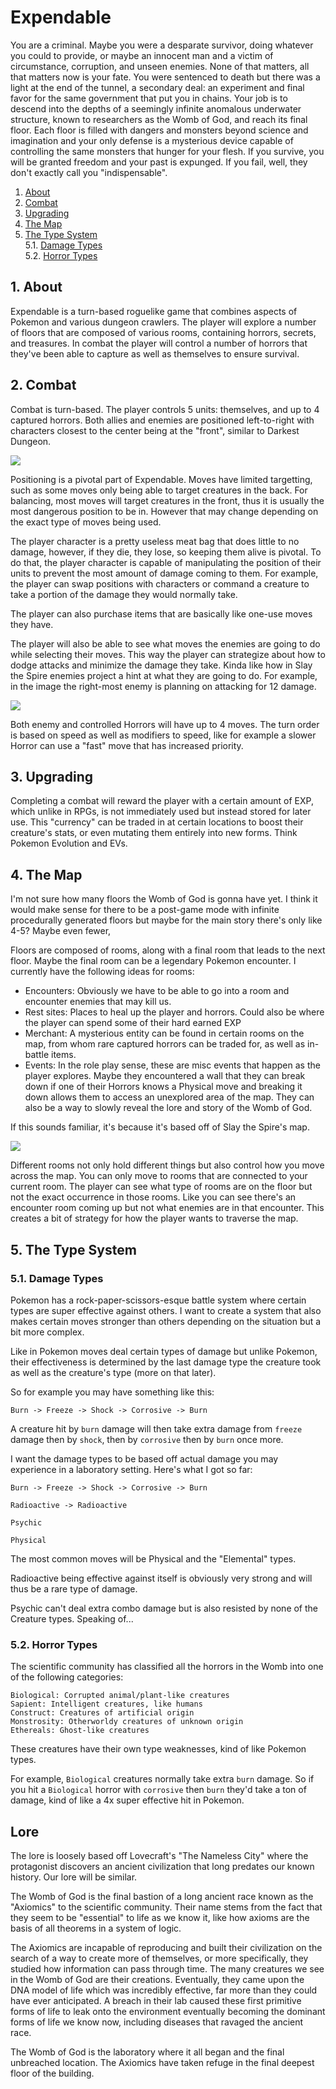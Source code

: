 # Expendable
You are a criminal. Maybe you were a desparate survivor, doing whatever you could to provide, or maybe an innocent man and a victim of circumstance, corruption, and unseen enemies. None of that matters, all that matters now is your fate. You were sentenced to death but there was a light at the end of the tunnel, a secondary deal: an experiment and final favor for the same government that put you in chains. Your job is to descend into the depths of a seemingly infinite anomalous underwater structure, known to researchers as the Womb of God, and reach its final floor. Each floor is filled with dangers and monsters beyond science and imagination and your only defense is a mysterious device capable of controlling the same monsters that hunger for your flesh. If you survive, you will be granted freedom and your past is expunged. If you fail, well, they don't exactly call you "indispensable".

<!-- vscode-markdown-toc -->
1. [About](#About)
2. [Combat](#Combat)
3. [Upgrading](#Upgrading)
4. [The Map](#TheMap)
5. [The Type System](#TheTypeSystem)<br/>
	5.1. [Damage Types](#DamageTypes)<br/>
	5.2. [Horror Types](#HorrorTypes)

<!-- vscode-markdown-toc-config
	numbering=true
	autoSave=true
	/vscode-markdown-toc-config -->
<!-- /vscode-markdown-toc -->

##  1. <a name='About'></a>About
Expendable is a turn-based roguelike game that combines aspects of Pokemon and various dungeon crawlers. The player will explore a number of floors that are composed of various rooms, containing horrors, secrets, and treasures. In combat the player will control a number of horrors that they've been able to capture as well as themselves to ensure survival.

##  2. <a name='Combat'></a>Combat
Combat is turn-based. The player controls 5 units: themselves, and up to 4 captured horrors. Both allies and enemies are positioned left-to-right with characters closest to the center being at the "front", similar to Darkest Dungeon.

<img src="https://images.gog-statics.com/01c122f165752c6d20ca0c13c8b2c3b8c02e3cb6f9f1b4b75a31926a082aa7c0_product_card_v2_mobile_slider_639.jpg">

Positioning is a pivotal part of Expendable. Moves have limited targetting, such as some moves only being able to target creatures in the back. For balancing, most moves will target creatures in the front, thus it is usually the most dangerous position to be in. However that may change depending on the exact type of moves being used. 

The player character is a pretty useless meat bag that does little to no damage, however, if they die, they lose, so keeping them alive is pivotal. To do that, the player character is capable of manipulating the position of their units to prevent the most amount of damage coming to them. For example, the player can swap positions with characters or command a creature to take a portion of the damage they would normally take. 

The player can also purchase items that are basically like one-use moves they have.

The player will also be able to see what moves the enemies are going to do while selecting their moves. This way the player can strategize about how to dodge attacks and minimize the damage they take. Kinda like how in Slay the Spire enemies project a hint at what they are going to do. For example, in the image the right-most enemy is planning on attacking for 12 damage.

<img src="https://cdn.vox-cdn.com/thumbor/8uCDajAh6RrUz7k1q8UeuIlaRpE=/1400x788/filters:format(jpeg)/cdn.vox-cdn.com/uploads/chorus_asset/file/13684451/ss_25ed2537de5d4fa71c6d6d5632f21ac21fe4b3bf.jpg">

Both enemy and controlled Horrors will have up to 4 moves. The turn order is based on speed as well as modifiers to speed, like for example a slower Horror can use a "fast" move that has increased priority. 

##  3. <a name='Upgrading'></a>Upgrading
Completing a combat will reward the player with a certain amount of EXP, which unlike in RPGs, is not immediately used but instead stored for later use. This "currency" can be traded in at certain locations to boost their creature's stats, or even mutating them entirely into new forms. Think Pokemon Evolution and EVs.

##  4. <a name='TheMap'></a>The Map
I'm not sure how many floors the Womb of God is gonna have yet. I think it would make sense for there to be a post-game mode with infinite procedurally generated floors but maybe for the main story there's only like 4-5? Maybe even fewer,

Floors are composed of rooms, along with a final room that leads to the next floor. Maybe the final room can be a legendary Pokemon encounter. I currently have the following ideas for rooms:
- Encounters: Obviously we have to be able to go into a room and encounter enemies that may kill us.
- Rest sites: Places to heal up the player and horrors. Could also be where the player can spend some of their hard earned EXP
- Merchant: A mysterious entity can be found in certain rooms on the map, from whom rare captured horrors can be traded for, as well as in-battle items. 
- Events: In the role play sense, these are misc events that happen as the player explores. Maybe they encountered a wall that they can break down if one of their Horrors knows a Physical move and breaking it down allows them to access an unexplored area of the map. They can also be a way to slowly reveal the lore and story of the Womb of God. 

If this sounds familiar, it's because it's based off of Slay the Spire's map.

<img src="https://steamuserimages-a.akamaihd.net/ugc/1833543457082604474/E418CF4AC7E64627DADA5B048743C21B2CFAF558/">

Different rooms not only hold different things but also control how you move across the map. You can only move to rooms that are connected to your current room. The player can see what type of rooms are on the floor but not the exact occurrence in those rooms. Like you can see there's an encounter room coming up but not what enemies are in that encounter. This creates a bit of strategy for how the player wants to traverse the map.

##  5. <a name='TheTypeSystem'></a>The Type System

###  5.1. <a name='DamageTypes'></a>Damage Types
Pokemon has a rock-paper-scissors-esque battle system where certain types are super effective against others. I want to create a system that also makes certain moves stronger than others depending on the situation but a bit more complex.

Like in Pokemon moves deal certain types of damage but unlike Pokemon, their effectiveness is determined by the last damage type the creature took as well as the creature's type (more on that later).

So for example you may have something like this:

```
Burn -> Freeze -> Shock -> Corrosive -> Burn
```

A creature hit by `burn` damage will then take extra damage from `freeze` damage then by `shock`, then by `corrosive` then by `burn` once more. 

I want the damage types to be based off actual damage you may experience in a laboratory setting. Here's what I got so far:

```
Burn -> Freeze -> Shock -> Corrosive -> Burn

Radioactive -> Radioactive

Psychic

Physical
```

The most common moves will be Physical and the "Elemental" types. 

Radioactive being effective against itself is obviously very strong and will thus be a rare type of damage.

Psychic can't deal extra combo damage but is also resisted by none of the Creature types. Speaking of...

###  5.2. <a name='HorrorTypes'></a>Horror Types
The scientific community has classified all the horrors in the Womb into one of the following categories:

```
Biological: Corrupted animal/plant-like creatures
Sapient: Intelligent creatures, like humans
Construct: Creatures of artificial origin
Monstrosity: Otherworldy creatures of unknown origin
Ethereals: Ghost-like creatures
```

These creatures have their own type weaknesses, kind of like Pokemon types.

For example, `Biological` creatures normally take extra `burn` damage. So if you hit a `Biological` horror with `corrosive` then `burn`
they'd take a ton of damage, kind of like a 4x super effective hit in Pokemon.

## Lore
The lore is loosely based off Lovecraft's "The Nameless City" where the protagonist discovers an ancient civilization that long predates our known history. Our lore will be similar. 

The Womb of God is the final bastion of a long ancient race known as the "Axiomics" to the scientific community. Their name stems from the fact that they seem to be "essential" to life as we know it, like how axioms are the basis of all theorems in a system of logic.

The Axiomics are incapable of reproducing and built their civilization on the search of a way to create more of themselves, or more specifically, they studied how information can pass through time. The many creatures we see in the Womb of God are their creations. Eventually, they came upon the DNA model of life which was incredibly effective, far more than they could have ever anticipated. A breach in their lab caused these first primitive forms of life to leak onto the environment eventually becoming the dominant forms of life we know now, including diseases that ravaged the ancient race. 

The Womb of God is the laboratory where it all began and the final unbreached location. The Axiomics have taken refuge in the final deepest floor of the building. 

